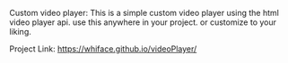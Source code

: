 Custom video player:
This is a simple custom video player using the html video player api. 
use this anywhere in your project. or customize to your liking. 


Project Link:
https://whiface.github.io/videoPlayer/
